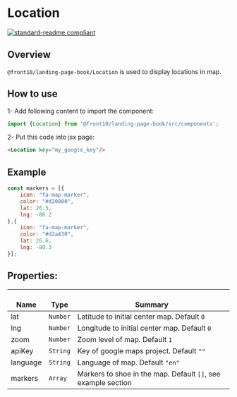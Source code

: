 # Location

[![standard-readme compliant](https://img.shields.io/badge/standard--readme-OK-green.svg?style=flat-square)](https://github.com/RichardLitt/standard-readme)

## Overview
`@front10/landing-page-book/Location` is used to display locations in map.

## How to use
1- Add following content to import the component:
```js
import {Location} from '@front10/landing-page-book/src/components';
```

2- Put this code into jsx page:
```html
<Location key="my_google_key"/>
```

## Example
```js
const markers = [{
	icon: "fa-map-marker",
	color: "#d20000",
	lat: 26.5,
	lng: -80.2
},{
	icon: "fa-map-marker",
	color: "#d2a430",
	lat: 26.6,
	lng: -80.3
}];
```

## Properties:

| </br>Name   | </br>Type | </br>Summary                                                                                 | 
| ------------| - | ------------------------------------------------------------------------------------------------------ |
| lat      | `Number` | Latitude to initial center map. Default `0` |
| lng      | `Number` | Longitude to initial center map. Default `0` |
| zoom      | `Number` | Zoom level of map. Default `1` |
| apiKey      | `String` | Key of google maps project. Default `""` |
| language      | `String` | Language of map. Default `"en"` |
| markers      | `Array` | Markers to shoe in the map. Default `[]`, see example section |
